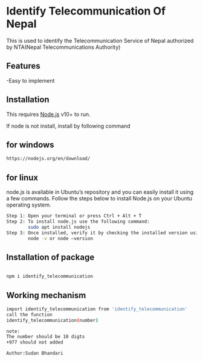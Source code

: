 # Identify Telecommunication Of Nepal
This is used to identify the Telecommunication Service of Nepal authorized by NTA(Nepal Telecommunications Authority)

## Features
-Easy to implement



## Installation

This requires [Node.js](https://nodejs.org/) v10+ to run.

If node is not install, install by following command
## for windows

```sh
https://nodejs.org/en/download/
```

## for linux
node.js is available in Ubuntu’s repository and you can easily install it using a few commands. Follow the steps below to install Node.js on your Ubuntu operating system.
```sh
Step 1: Open your terminal or press Ctrl + Alt + T
Step 2: To install node.js use the following command:
        sudo apt install nodejs
Step 3: Once installed, verify it by checking the installed version using the following command:
        node -v or node –version
```

## Installation of package
```sh

npm i identify_telecommunication

```

## Working mechanism
```sh 
import identify_telecommunication from 'identify_telecommunication'
call the function
identify_telecommunication(number)
```
```sh
note:
The number should be 10 digts
+977 should not added
```
```sh
Author:Sudan Bhandari 

```

